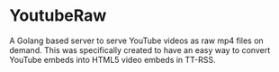 # YoutubeRaw

A Golang based server to serve YouTube videos as raw mp4 files on demand. This was specifically created to have an easy way to convert YouTube embeds into HTML5 video embeds in TT-RSS.